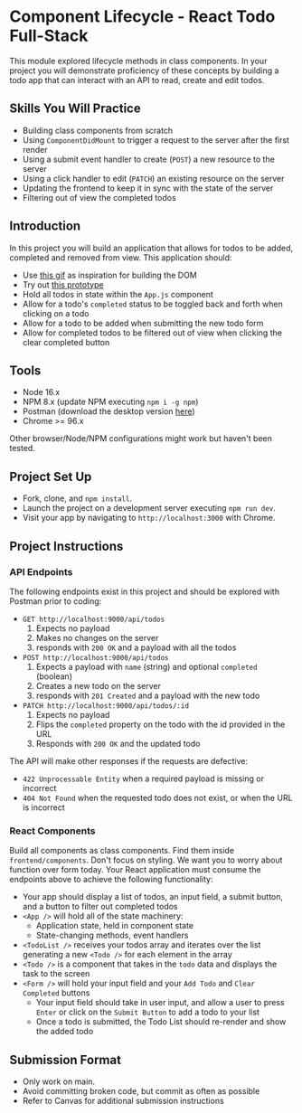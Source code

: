 # Component Lifecycle - React Todo Full-Stack

This module explored lifecycle methods in class components. In your project you will demonstrate proficiency of these concepts by building a todo app that can interact with an API to read, create and edit todos.

## Skills You Will Practice

- Building class components from scratch
- Using `ComponentDidMount` to trigger a request to the server after the first render
- Using a submit event handler to create (`POST`) a new resource to the server
- Using a click handler to edit (`PATCH`) an existing resource on the server
- Updating the frontend to keep it in sync with the state of the server
- Filtering out of view the completed todos

## Introduction

In this project you will build an application that allows for todos to be added, completed and removed from view. This application should:

- Use [this gif](./todo.gif) as inspiration for building the DOM
- Try out [this prototype](https://advanced-react-todos-ajax.herokuapp.com/)
- Hold all todos in state within the `App.js` component
- Allow for a todo's `completed` status to be toggled back and forth when clicking on a todo
- Allow for a todo to be added when submitting the new todo form
- Allow for completed todos to be filtered out of view when clicking the clear completed button

## Tools

- Node 16.x
- NPM 8.x (update NPM executing `npm i -g npm`)
- Postman (download the desktop version [here](https://www.postman.com/downloads/))
- Chrome >= 96.x

Other browser/Node/NPM configurations might work but haven't been tested.

## Project Set Up

- Fork, clone, and `npm install`.
- Launch the project on a development server executing `npm run dev`.
- Visit your app by navigating to `http://localhost:3000` with Chrome.

## Project Instructions

### API Endpoints

The following endpoints exist in this project and should be explored with Postman prior to coding:
 
- `GET http://localhost:9000/api/todos`
  1. Expects no payload
  2. Makes no changes on the server
  3. responds with `200 OK` and a payload with all the todos
- `POST http://localhost:9000/api/todos`
  1. Expects a payload with `name` (string) and optional `completed` (boolean)
  2. Creates a new todo on the server
  3. responds with `201 Created` and a payload with the new todo
- `PATCH http://localhost:9000/api/todos/:id`
  1. Expects no payload
  2. Flips the `completed` property on the todo with the id provided in the URL
  3. Responds with `200 OK` and the updated todo

The API will make other responses if the requests are defective:

- `422 Unprocessable Entity` when a required payload is missing or incorrect
- `404 Not Found` when the requested todo does not exist, or when the URL is incorrect

### React Components

Build all components as class components. Find them inside `frontend/components`. Don't focus on styling. We want you to worry about function over form today. Your React application must consume the endpoints above to achieve the following functionality:

- Your app should display a list of todos, an input field, a submit button, and a button to filter out completed todos
- `<App />` will hold all of the state machinery:
  - Application state, held in component state
  - State-changing methods, event handlers
- `<TodoList />` receives your todos array and iterates over the list generating a new `<Todo />` for each element in the array
- `<Todo />` is a component that takes in the `todo` data and displays the task to the screen
- `<Form />` will hold your input field and your `Add Todo` and `Clear Completed` buttons
  - Your input field should take in user input, and allow a user to press `Enter` or click on the `Submit Button` to add a todo to your list
  - Once a todo is submitted, the Todo List should re-render and show the added todo

## Submission Format

- Only work on main.
- Avoid committing broken code, but commit as often as possible
- Refer to Canvas for additional submission instructions
